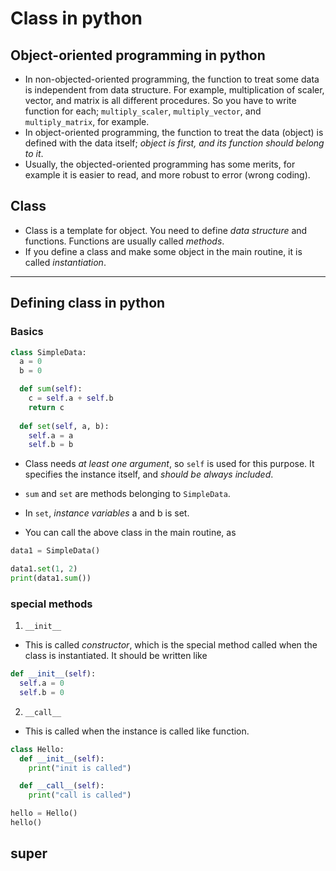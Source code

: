 # Class in python

## Object-oriented programming in python
* In non-objected-oriented programming, the function to treat some data is independent from data structure. For example, multiplication of scaler, vector, and matrix is all different procedures. So you have to write function for each; `multiply_scaler`, `multiply_vector`, and `multiply_matrix`, for example.
* In object-oriented programming, the function to treat the data (object) is defined with the data itself; *object is first, and its function should belong to it*.
* Usually, the objected-oriented programming has some merits, for example it is easier to read, and more robust to error (wrong coding).

## Class
* Class is a template for object. You need to define *data structure* and functions. Functions are usually called *methods*.
* If you define a class and make some object in the main routine, it is called *instantiation*.

---

## Defining class in python
### Basics
```python
class SimpleData:
  a = 0
  b = 0

  def sum(self):
    c = self.a + self.b
    return c
  
  def set(self, a, b):
    self.a = a
    self.b = b
```
* Class needs *at least one argument*, so `self` is used for this purpose. It specifies the instance itself, and *should be always included*.
* `sum` and `set` are methods belonging to `SimpleData`.
* In `set`, *instance variables* a and b is set.

* You can call the above class in the main routine, as
```python
data1 = SimpleData()

data1.set(1, 2)
print(data1.sum())
```

### special methods
1. `__init__`
* This is called *constructor*, which is the special method called when the class is instantiated. It should be written like
```python
def __init__(self):
  self.a = 0
  self.b = 0
```

2. `__call__`
* This is called when the instance is called like function.
```python {cmd}
class Hello:
  def __init__(self):
    print("init is called")

  def __call__(self):
    print("call is called")

hello = Hello()
hello()
```

## super

